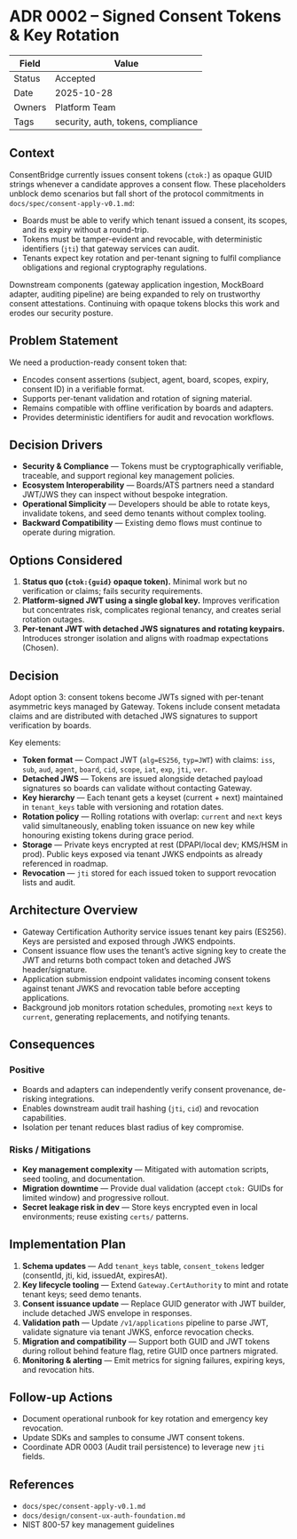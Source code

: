 # ADR 0002 – Signed Consent Tokens & Key Rotation

| Field   | Value |
|---------|-------|
| Status  | Accepted |
| Date    | 2025-10-28 |
| Owners  | Platform Team |
| Tags    | security, auth, tokens, compliance |

## Context
ConsentBridge currently issues consent tokens (`ctok:`) as opaque GUID strings whenever a candidate approves a consent flow. These placeholders unblock demo scenarios but fall short of the protocol commitments in `docs/spec/consent-apply-v0.1.md`:
- Boards must be able to verify which tenant issued a consent, its scopes, and its expiry without a round-trip.
- Tokens must be tamper-evident and revocable, with deterministic identifiers (`jti`) that gateway services can audit.
- Tenants expect key rotation and per-tenant signing to fulfil compliance obligations and regional cryptography regulations.

Downstream components (gateway application ingestion, MockBoard adapter, auditing pipeline) are being expanded to rely on trustworthy consent attestations. Continuing with opaque tokens blocks this work and erodes our security posture.

## Problem Statement
We need a production-ready consent token that:
- Encodes consent assertions (subject, agent, board, scopes, expiry, consent ID) in a verifiable format.
- Supports per-tenant validation and rotation of signing material.
- Remains compatible with offline verification by boards and adapters.
- Provides deterministic identifiers for audit and revocation workflows.

## Decision Drivers
- **Security & Compliance** — Tokens must be cryptographically verifiable, traceable, and support regional key management policies.
- **Ecosystem Interoperability** — Boards/ATS partners need a standard JWT/JWS they can inspect without bespoke integration.
- **Operational Simplicity** — Developers should be able to rotate keys, invalidate tokens, and seed demo tenants without complex tooling.
- **Backward Compatibility** — Existing demo flows must continue to operate during migration.

## Options Considered
1. **Status quo (`ctok:{guid}` opaque token).** Minimal work but no verification or claims; fails security requirements.
2. **Platform-signed JWT using a single global key.** Improves verification but concentrates risk, complicates regional tenancy, and creates serial rotation outages.
3. **Per-tenant JWT with detached JWS signatures and rotating keypairs.** Introduces stronger isolation and aligns with roadmap expectations (Chosen).

## Decision
Adopt option 3: consent tokens become JWTs signed with per-tenant asymmetric keys managed by Gateway. Tokens include consent metadata claims and are distributed with detached JWS signatures to support verification by boards.

Key elements:
- **Token format** — Compact JWT (`alg=ES256`, `typ=JWT`) with claims: `iss`, `sub`, `aud`, `agent`, `board`, `cid`, `scope`, `iat`, `exp`, `jti`, `ver`.
- **Detached JWS** — Tokens are issued alongside detached payload signatures so boards can validate without contacting Gateway.
- **Key hierarchy** — Each tenant gets a keyset (current + next) maintained in `tenant_keys` table with versioning and rotation dates.
- **Rotation policy** — Rolling rotations with overlap: `current` and `next` keys valid simultaneously, enabling token issuance on new key while honouring existing tokens during grace period.
- **Storage** — Private keys encrypted at rest (DPAPI/local dev; KMS/HSM in prod). Public keys exposed via tenant JWKS endpoints as already referenced in roadmap.
- **Revocation** — `jti` stored for each issued token to support revocation lists and audit.

## Architecture Overview
- Gateway Certification Authority service issues tenant key pairs (ES256). Keys are persisted and exposed through JWKS endpoints.
- Consent issuance flow uses the tenant’s active signing key to create the JWT and returns both compact token and detached JWS header/signature.
- Application submission endpoint validates incoming consent tokens against tenant JWKS and revocation table before accepting applications.
- Background job monitors rotation schedules, promoting `next` keys to `current`, generating replacements, and notifying tenants.

## Consequences
### Positive
- Boards and adapters can independently verify consent provenance, de-risking integrations.
- Enables downstream audit trail hashing (`jti`, `cid`) and revocation capabilities.
- Isolation per tenant reduces blast radius of key compromise.

### Risks / Mitigations
- **Key management complexity** — Mitigated with automation scripts, seed tooling, and documentation.
- **Migration downtime** — Provide dual validation (accept `ctok:` GUIDs for limited window) and progressive rollout.
- **Secret leakage risk in dev** — Store keys encrypted even in local environments; reuse existing `certs/` patterns.

## Implementation Plan
1. **Schema updates** — Add `tenant_keys` table, `consent_tokens` ledger (consentId, jti, kid, issuedAt, expiresAt).
2. **Key lifecycle tooling** — Extend `Gateway.CertAuthority` to mint and rotate tenant keys; seed demo tenants.
3. **Consent issuance update** — Replace GUID generator with JWT builder, include detached JWS envelope in responses.
4. **Validation path** — Update `/v1/applications` pipeline to parse JWT, validate signature via tenant JWKS, enforce revocation checks.
5. **Migration and compatibility** — Support both GUID and JWT tokens during rollout behind feature flag, retire GUID once partners migrated.
6. **Monitoring & alerting** — Emit metrics for signing failures, expiring keys, and revocation hits.

## Follow-up Actions
- Document operational runbook for key rotation and emergency key revocation.
- Update SDKs and samples to consume JWT consent tokens.
- Coordinate ADR 0003 (Audit trail persistence) to leverage new `jti` fields.

## References
- `docs/spec/consent-apply-v0.1.md`
- `docs/design/consent-ux-auth-foundation.md`
- NIST 800-57 key management guidelines
